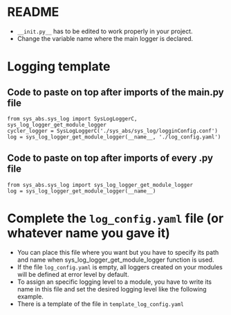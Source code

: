 # README

- ```__init.py__``` has to be edited to work properly in your project.
- Change the variable name where the main logger is declared.

# Logging template

## Code to paste on top after imports of the main.py file

```
from sys_abs.sys_log import SysLogLoggerC, sys_log_logger_get_module_logger
cycler_logger = SysLogLoggerC('./sys_abs/sys_log/logginConfig.conf')
log = sys_log_logger_get_module_logger(__name__, './log_config.yaml')
```

## Code to paste on top after imports of every .py file

```
from sys_abs.sys_log import sys_log_logger_get_module_logger
log = sys_log_logger_get_module_logger(__name__)
```

# Complete the ```log_config.yaml``` file (or whatever name you gave it)

- You can place this file where you want but you have to specify its path and name when sys_log_logger_get_module_logger function is used.
- If the file ```log_config.yaml``` is empty, all loggers created on your modules will be defined at error level by default.
- To assign an specific logging level to a module, you have to write its name in this file and set the desired logging level like the following example.
- There is a template of the file in ```template_log_config.yaml```
